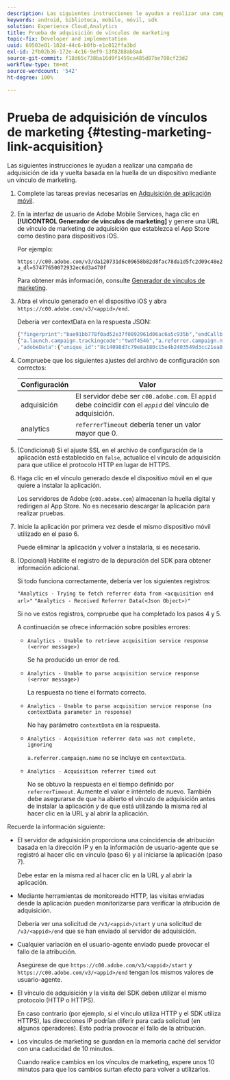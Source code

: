 ```yaml
---
description: Las siguientes instrucciones le ayudan a realizar una campaña de adquisición de ida y vuelta basada en la huella de un dispositivo mediante un vínculo de marketing.
keywords: android, biblioteca, mobile, móvil, sdk
solution: Experience Cloud,Analytics
title: Prueba de adquisición de vínculos de marketing
topic-fix: Developer and implementation
uuid: 69503e01-182d-44c6-b0fb-e1c012ffa3bd
exl-id: 2fb02b36-172e-4c16-9ef9-13f8288ab8a4
source-git-commit: f18d65c738ba16d9f1459ca485d87be708cf23d2
workflow-type: tm+mt
source-wordcount: '542'
ht-degree: 100%

---
```


# Prueba de adquisición de vínculos de marketing {#testing-marketing-link-acquisition}

Las siguientes instrucciones le ayudan a realizar una campaña de adquisición de ida y vuelta basada en la huella de un dispositivo mediante un vínculo de marketing.

1. Complete las tareas previas necesarias en [Adquisición de aplicación móvil](/help/ios/acquisition-main/acquisition.md).
1. En la interfaz de usuario de Adobe Mobile Services, haga clic en **[!UICONTROL Generador de vínculos de marketing]** y genere una URL de vínculo de marketing de adquisición que establezca el App Store como destino para dispositivos iOS.

   Por ejemplo:

   ```
   https://c00.adobe.com/v3/da120731d6c09658b82d8fac78da1d5fc2d09c48e21b3a55f9e2d7344e08425d/start?a_dl=57477650072932ec6d3a470f
   ```

   Para obtener más información, consulte [Generador de vínculos de marketing](/help/using/acquisition-main/c-marketing-links-builder/c-marketing-links-builder.md).


1. Abra el vínculo generado en el dispositivo iOS y abra `https://c00.adobe.com/v3/<appid>/end`.

   Debería ver contextData en la respuesta JSON:

   ```js
   {"fingerprint":"bae91bb778f0ad52e37f0892961d06ac6a5c935b","endCallbacks":["***"],"timestamp":1464301217,"appguid":"da120731d6c09658b82d8fac78da1d5fc2d09c48e21b3a55f9e2d7344e08425d","contextData":
   {"a.launch.campaign.trackingcode":"twdf4546","a.referrer.campaign.name":"iOS Demo","a.referrer.campaign.trackingcode":"twdf4546"}
   ,"adobeData":{"unique_id":"8c14098d7c79e8a180c15e4b2403549d3cc21ea8","deeplinkid":"57477650072932ec6d3a470f"}}
   ```

1. Compruebe que los siguientes ajustes del archivo de configuración son correctos:

   | Configuración | Valor |
   |--- |--- |
   | adquisición | El servidor debe ser `c00.adobe.com`. El `appid` debe coincidir con el *`appid`* del vínculo de adquisición. |
   | analytics | `referrerTimeout` debería tener un valor mayor que 0. |

1. (Condicional) Si el ajuste SSL en el archivo de configuración de la aplicación está establecido en `false`, actualice el vínculo de adquisición para que utilice el protocolo HTTP en lugar de HTTPS.
1. Haga clic en el vínculo generado desde el dispositivo móvil en el que quiere a instalar la aplicación.

   Los servidores de Adobe (`c00.adobe.com`) almacenan la huella digital y redirigen al App Store. No es necesario descargar la aplicación para realizar pruebas.
1. Inicie la aplicación por primera vez desde el mismo dispositivo móvil utilizado en el paso 6.

   Puede eliminar la aplicación y volver a instalarla, si es necesario.
1. (Opcional) Habilite el registro de la depuración del SDK para obtener información adicional.

   Si todo funciona correctamente, debería ver los siguientes registros:

   `"Analytics - Trying to fetch referrer data from <acquisition end url>"`
   `"Analytics - Received Referrer Data(<Json Object>)"`

   Si no ve estos registros, compruebe que ha completado los pasos 4 y 5.

   A continuación se ofrece información sobre posibles errores:

   * `Analytics - Unable to retrieve acquisition service response (<error message>)`

      Se ha producido un error de red.

   * `Analytics - Unable to parse acquisition service response (<error message>)`

      La respuesta no tiene el formato correcto.

   * `Analytics - Unable to parse acquisition service response (no contextData parameter in response)`

      No hay parámetro `contextData` en la respuesta.

   * `Analytics - Acquisition referrer data was not complete, ignoring`

      `a.referrer.campaign.name` no se incluye en `contextData`.

   * `Analytics - Acquisition referrer timed out`

      No se obtuvo la respuesta en el tiempo definido por `referrerTimeout`. Aumente el valor e inténtelo de nuevo. También debe asegurarse de que ha abierto el vínculo de adquisición antes de instalar la aplicación y de que está utilizando la misma red al hacer clic en la URL y al abrir la aplicación.

Recuerde la información siguiente:

* El servidor de adquisición proporciona una coincidencia de atribución basada en la dirección IP y en la información de usuario-agente que se registró al hacer clic en vínculo (paso 6) y al iniciarse la aplicación (paso 7).

   Debe estar en la misma red al hacer clic en la URL y al abrir la aplicación.

* Mediante herramientas de monitoreado HTTP, las visitas enviadas desde la aplicación pueden monitorizarse para verificar la atribución de adquisición.

   Debería ver una solicitud de `/v3/<appid>/start` y una solicitud de `/v3/<appid>/end` que se han enviado al servidor de adquisición.

* Cualquier variación en el usuario-agente enviado puede provocar el fallo de la atribución.

   Asegúrese de que `https://c00.adobe.com/v3/<appid>/start` y `https://c00.adobe.com/v3/<appid>/end` tengan los mismos valores de usuario-agente.

* El vínculo de adquisición y la visita del SDK deben utilizar el mismo protocolo (HTTP o HTTPS).

   En caso contrario (por ejemplo, si el vínculo utiliza HTTP y el SDK utiliza HTTPS), las direcciones IP podrían diferir para cada solicitud (en algunos operadores). Esto podría provocar el fallo de la atribución.

* Los vínculos de marketing se guardan en la memoria caché del servidor con una caducidad de 10 minutos.

   Cuando realice cambios en los vínculos de marketing, espere unos 10 minutos para que los cambios surtan efecto para volver a utilizarlos.
